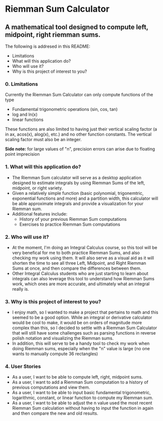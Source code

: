 # Riemman Sum Calculator

## A mathematical tool designed to compute left, midpoint, right riemman sums.

The following is addresed in this README:
- Limitations
- What will this application do?
- Who will use it?
- Why is this project of interest to you?

### 0. Limitations

Currently the Riemman Sum Calculator can only compute functions of the type
- Fundamental trigonometric operations (sin, cos, tan)
- log and ln(x)
- linear functions 

These functions are also limited to having just their vertical
scaling factor (a in ax, acos(x), alog(x), etc.) and no other function constants. The vertical scaling factor must also be an integer.

**Side note:** for large values of "n", precision errors can arise due to floating point imprecision



### 1. What will this application do?

- The Riemman Sum calculator will serve as a desktop application designed to estimate integrals by using Riemman Sums of the left, midpoint, or right variety. 
- Given a relatively simple function (basic polynomial, trigonemtric, exponential functions and more) and a partition width, this calculator will be able approximate integrals and provide a visualization for your Riemman sum.
- Additional features include:
    - History of your previous Riemman Sum computations 
    - Exercises to practice Riemman Sum computations

### 2. Who will use it?

- At the moment, I'm doing an Integral Calculus course, so this tool will be very benefical for me to both practice Riemman Sums, and also checking my work using them. It will also serve as a visual aid as it will shorten the time to see all three Left, Midpoint, and Right Riemman Sums at once, and then compare the differences between them.
- Other Integral Calculus students who are just starting to learn about integrals can also leverage this tool to understand how Riemman Sums work, which ones are more accurate, and ultimately what an integral really is.

### 3. Why is this project of interest to you?

- I enjoy math, so I wanted to make a project that pertains to math and this seemed to be a good option. While an integral or derivative calculator would be cool to make, it would be on orders of magnitude more
  complex than this, so I decided to settle with a Riemman Sum Calculator that will still have some challenges such as parsing functions in reverse polish notation and visualizing the Riemman sums. 
- In addition, this will serve to be a handy tool to check my work when doing Riemman sums, especially when the "n" value is large (no one wants to manually compute 36 rectangles)

### 4. User Stories

- As a user, I want to be able to compute left, right, midpoint sums.
- As a user, I want to add a Riemman Sum computation to a history of previous computations and view them.
- As a user, I want to be able to input basic fundamental trigonometric, logarithmic, constant, or linear function to compute my Riemman sum.
- As a user, I want to be able to adjust the n value used the most recent Riemman Sum calculation without having to input the function in again and then compare the new and old results.



